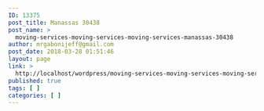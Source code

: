 ```yaml
---
ID: 13375
post_title: Manassas 30438
post_name: >
  moving-services-moving-services-moving-services-manassas-30438
author: mrgabonijeff@gmail.com
post_date: 2018-03-28 01:51:46
layout: page
link: >
  http://localhost/wordpress/moving-services-moving-services-moving-services-manassas-30438/
published: true
tags: [ ]
categories: [ ]
---
```

